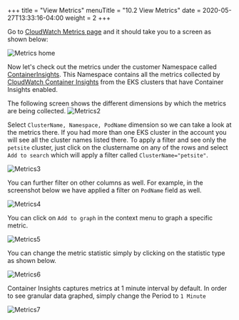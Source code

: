 +++
title = "View Metrics"
menuTitle = "10.2 View Metrics"
date = 2020-05-27T13:33:16-04:00
weight = 2
+++

Go to [CloudWatch Metrics page](https://console.aws.amazon.com/cloudwatch/home?#metricsV2:) and it should take you to a screen as shown below:

![Metrics home](/images/metrics/metrics1.png?classes=shadow)

Now let's check out the metrics under the customer Namespace called [ContainerInsights](https://console.aws.amazon.com/cloudwatch/home?#metricsV2:graph=~();namespace=~'ContainerInsights). This Namespace contains all the metrics collected by [CloudWatch Container Insights](/en/containerinsights.html) from the EKS clusters that have Container Insights enabled.

The following screen shows the different dimensions by which the metrics are being collected.
![Metrics2](/images/metrics/metrics2.png?classes=shadow)

Select `ClusterName, Namespace, PodName` dimension so we can take a look at the metrics there. If you had more than one EKS cluster in the account you will see all the cluster names listed there. To apply a filter and see only the `petsite` cluster, just click on the clustername on any of the rows and select `Add to search` which will apply a filter called `ClusterName="petsite"`. 

![Metrics3](/images/metrics/metrics3.png?classes=shadow)

You can further filter on other columns as well. For example, in the screenshot below we have applied a filter on `PodName` field as well.

![Metrics4](/images/metrics/metrics4.png?classes=shadow)

You can click on `Add to graph` in the context menu to graph a specific metric.

![Metrics5](/images/metrics/metrics5.png?classes=shadow)

You can change the metric statistic simply by clicking on the statistic type as shown below.

![Metrics6](/images/metrics/metrics6.png?classes=shadow)

Container Insights captures metrics at 1 minute interval by default. In order to see granular data graphed, simply change the Period to `1 Minute` 

![Metrics7](/images/metrics/metrics7.gif?classes=shadow)


